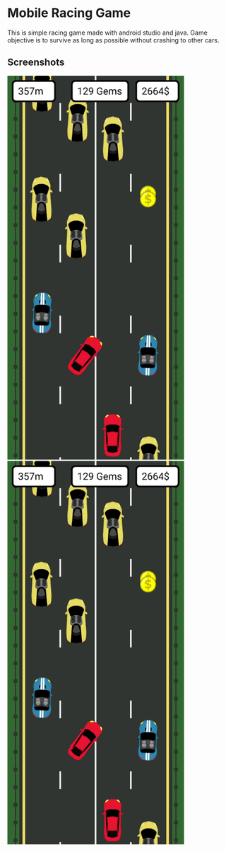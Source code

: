 # Mobile Racing Game
This is simple racing game made with android studio and java. Game objective is to survive as long as possible without crashing to other cars.

## Screenshots
<img src="https://raw.githubusercontent.com/Luuka5/MobileRacingGame/main/Screenshots/gameplay.jpg" width="400">
<img src="https://raw.githubusercontent.com/Luuka5/MobileRacingGame/main/Screenshots/gameplay.jpg" width="400"